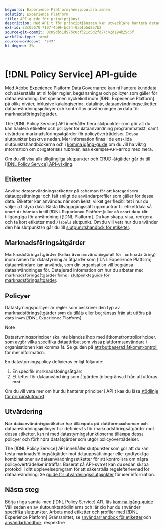 ```yaml
---
keywords: Experience Platform;hem;populära ämnen
solution: Experience Platform
title: API-guide för principtjänst
description: Med API:t för principtjänsten kan utvecklare hantera dataanvändningsetiketter och principer i Experience Platform. Följ den här användarhandboken om du vill lära dig hur du utför viktiga åtgärder med API:t.
exl-id: 23c05670-7107-4b96-bc24-0a51b5d267b2
source-git-commit: 0c09db51d97bc0cf321c5d2fd57c42d194b25d5f
workflow-type: tm+mt
source-wordcount: '547'
ht-degree: 3%

---
```


# [!DNL Policy Service] API-guide

Med Adobe Experience Platform Data Governance kan ni hantera kunddata och säkerställa att ni följer regler, begränsningar och policyer som gäller för dataanvändning. Det spelar en nyckelroll inom [!DNL Experience Platform] på olika nivåer, inklusive katalogisering, datalinje, dataanvändningsetiketter, dataanvändningspolicyer och kontroll av användningen av data för marknadsföringsåtgärder.

The [!DNL Policy Service] API innehåller flera slutpunkter som gör att du kan hantera etiketter och policyer för dataanvändning programmatiskt, samt utvärdera marknadsföringsåtgärder för policyöverträdelser. Dessa slutpunkter beskrivs nedan. Mer information finns i de enskilda slutpunktshandböckerna och i [komma igång-guide](./getting-started.md) om du vill ha viktig information om obligatoriska rubriker, läsa exempel-API-anrop med mera.

Om du vill visa alla tillgängliga slutpunkter och CRUD-åtgärder går du till [[!DNL Policy Service] API-växling](https://www.adobe.io/experience-platform-apis/references/policy-service/).

## Etiketter

Använd dataanvändningsetiketter på scheman för att kategorisera datauppsättningar och fält enligt de användarprofiler som gäller för dessa data. Etiketter kan användas när som helst, vilket ger flexibilitet i hur du väljer att styra data. Bästa tillvägagångssätt uppmuntrar till etikettdata så snart de hämtas in till [!DNL Experience Platform]eller så snart data blir tillgängliga för användning i [!DNL Platform]. Du kan skapa, visa, redigera och ta bort etiketter med `/labels` slutpunkt. Om du vill veta hur du använder den här slutpunkten går du till [slutpunktshandbok för etiketter](./labels.md).

## Marknadsföringsåtgärder

Marknadsföringsåtgärder (kallas även användningsfall för marknadsföring) inom ramen för datastyrning är åtgärder som [!DNL Experience Platform] dataanvändare kan använda, som din organisation vill begränsa dataanvändningen för. Detaljerad information om hur du arbetar med marknadsföringsåtgärder finns i [slutpunktsguide för marknadsföringsåtgärder](./marketing-actions.md).

## Policyer

Datastyrningspolicyer är regler som beskriver den typ av marknadsföringsåtgärder som du tillåts eller begränsas från att utföra på data inom [!DNL Experience Platform].

>[!NOTE]
>
>Datastyrningsprinciper ska inte blandas ihop med åtkomstkontrollprinciper, som avgör vilka specifika dataattribut som vissa plattformsanvändare i organisationen kan komma åt. Se guiden på [attributbaserad åtkomstkontroll](../../access-control/abac/overview.md) för mer information.

En datastyrningspolicy definieras enligt följande:

1. En specifik marknadsföringsåtgärd
1. Etiketter för dataanvändning som åtgärden är begränsad från att utföras mot

Om du vill veta mer om hur du hanterar principer i API:t kan du läsa [stödlinje för principslutpunkt](./policies.md)

## Utvärdering

När dataanvändningsetiketter har tillämpats på plattformsscheman och dataanvändningspolicyer har definierats för marknadsföringsåtgärder mot dessa etiketter, kan ni med datastyrningsfunktionerna tillämpa dessa policyer och förhindra dataåtgärder som utgör policyöverträdelser.

The [!DNL Policy Service] API innehåller slutpunkter som gör att du kan testa marknadsföringsåtgärder mot datauppsättningar eller godtyckliga kombinationer av dataanvändningsetiketter för att kontrollera om några policyöverträdelser inträffar. Baserat på API-svaret kan du sedan skapa protokoll i ditt upplevelseprogram för att säkerställa regelefterlevnad för dataanvändning. Se [guide för utvärderingsslutpunkter](./evaluation.md) för mer information.

## Nästa steg

Börja ringa samtal med [!DNL Policy Service] API, läs [komma igång-guide](./getting-started.md) Välj sedan en av slutpunktsstödlinjerna och lär dig hur du använder specifika slutpunkter. Arbeta med etiketter och profiler med [!DNL Experience Platform] Gränssnittet, se [användarhandbok för etiketter](../labels/user-guide.md) och [användarhandbok](../policies/user-guide.md), respektive
